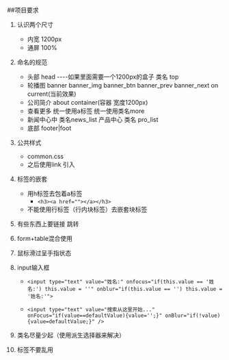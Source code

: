 ##项目要求
1.  认识两个尺寸
    *   内宽    1200px
    *   通屏     100%
2.  命名的规范
    *   头部   head        ----如果里面需要一个1200px的盒子    类名  top
    *   轮播图    banner       banner_img   banner_btn   banner_prev  banner_next  on   current(当前效果)
    *   公司简介    about           container(容器 宽度1200px)
    *   查看更多     统一使用a标签     统一使用类名more
    *   新闻中心中    类名news_list        产品中心    类名   pro_list
    *   底部    footer|foot
3.  公共样式
    *   common.css
    *   之后使用link    引入
4.  标签的嵌套
    *   用h标签去包着a标签
        *   `<h3><a href=""></a></h3>`
    *   不能使用行标签（行内块标签）去嵌套块标签
5.  有些东西上要链接  跳转

6.  form+table混合使用
7.  鼠标滑过呈手指状态
8.  input输入框
    *   `<input type="text" value="姓名:" onfocus="if(this.value == '姓名:') this.value = ''" onblur="if(this.value == '') this.value = '姓名:'">`

    *    `<input type="text" value="搜索从这里开始..." onFocus="if(value==defaultValue){value='';}" onBlur="if(!value){value=defaultValue;}" />`
9.  类名尽量少起（使用派生选择器来解决）
10. 标签不要乱用